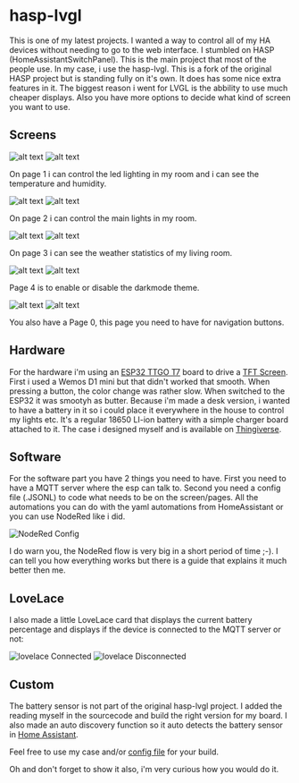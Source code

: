 # hasp-lvgl

This is one of my latest projects. I wanted a way to control all of my HA devices without needing to go to the web interface. I stumbled on HASP (HomeAssistantSwitchPanel). This is the main project that most of the people use. In my case, i use the hasp-lvgl. This is a fork of the original HASP project but is standing fully on it's own. It does has some nice extra features in it. The biggest reason i went for LVGL is the abbility to use much cheaper displays. Also you have more options to decide what kind of screen you want to use.


## Screens

![alt text](https://github.com/amauryverschooren/HASP-LVGL/blob/master/screenshot/Screenshot_5.png?raw=true)
![alt text](https://github.com/amauryverschooren/HASP-LVGL/blob/master/screenshot/Screenshot_6.png?raw=true)

On page 1 i can control the led lighting in my room and i can see the temperature and humidity. 

![alt text](https://github.com/amauryverschooren/HASP-LVGL/blob/master/screenshot/Screenshot_1.png?raw=true)
![alt text](https://github.com/amauryverschooren/HASP-LVGL/blob/master/screenshot/Screenshot_7.png?raw=true)

On page 2 i can control the main lights in my room.

![alt text](https://github.com/amauryverschooren/HASP-LVGL/blob/master/screenshot/Screenshot_2.png?raw=true)
![alt text](https://github.com/amauryverschooren/HASP-LVGL/blob/master/screenshot/Screenshot_8.png?raw=true)

On page 3 i can see the weather statistics of my living room.

![alt text](https://github.com/amauryverschooren/HASP-LVGL/blob/master/screenshot/Screenshot_3.png?raw=true)
![alt text](https://github.com/amauryverschooren/HASP-LVGL/blob/master/screenshot/Screenshot_9.png?raw=true)

Page 4 is to enable or disable the darkmode theme.

![alt text](https://github.com/amauryverschooren/HASP-LVGL/blob/master/screenshot/Screenshot_4.png?raw=true)
![alt text](https://github.com/amauryverschooren/HASP-LVGL/blob/master/screenshot/Screenshot_10.png?raw=true)


You also have a Page 0, this page you need to have for navigation buttons.

## Hardware

For the hardware i'm using an [ESP32 TTGO T7](https://nl.aliexpress.com/item/32845357819.html?spm=a2g0o.productlist.0.0.4cb813dbtNkbIe&algo_pvid=b002407d-b062-42e3-a42e-eba6e1a97cfd&algo_expid=b002407d-b062-42e3-a42e-eba6e1a97cfd-13&btsid=0b0a050b16135953084436741e9ee1&ws_ab_test=searchweb0_0,searchweb201602_,searchweb201603_) board to drive a [TFT Screen](https://nl.aliexpress.com/item/32919729730.html?spm=a2g0s.9042311.0.0.75684c4dda4L5t). First i used a Wemos D1 mini but that didn't worked that smooth. When pressing a button, the color change was rather slow. When switched to the ESP32 it was smootyh as butter. Because i'm made a desk version, i wanted to have a battery in it so i could place it everywhere in the house to control my lights etc. It's a regular 18650 LI-ion battery with a simple charger board attached to it. The case i designed myself and is available on [Thingiverse](https://www.thingiverse.com/thing:4773558).

## Software

For the software part you have 2 things you need to have. First you need to have a MQTT server where the esp can talk to. Second you need a config file (.JSONL) to code what needs to be on the screen/pages. All the automations you can do with the yaml automations from HomeAssistant or you can use NodeRed like i did.

![NodeRed Config](https://github.com/amauryverschooren/HASP-LVGL/blob/master/screenshot/nodered.png?raw=true)

I do warn you, the NodeRed flow is very big in a short period of time ;-). I can tell you how everything works but there is a guide that explains it much better then me.

## LoveLace

I also made a little LoveLace card that displays the current battery percentage and displays if the device is connected to the MQTT server or not:

![lovelace Connected](https://github.com/amauryverschooren/HASP-LVGL/blob/master/screenshot/lovelace_card_connected.png)
![lovelace Disconnected](https://github.com/amauryverschooren/HASP-LVGL/blob/master/screenshot/lovelace_card_dis.png)

## Custom

The battery sensor is not part of the original hasp-lvgl project. I added the reading myself in the sourcecode and build the right version for my board. I also made an auto discovery function so it auto detects the battery sensor in [Home Assistant](https://github.com/home-assistant).


Feel free to use my case and/or [config file](https://github.com/amauryverschooren/HASP-LVGL/blob/master/pages.jsonl) for your build. 

Oh and don't forget to show it also, i'm very curious how you would do it.
